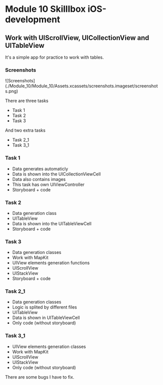 #  Module 10 Skilllbox iOS-development

## Work with UIScrollView, UICollectionView and UITableView

It's a simple app for practice to work with tables.

### Screenshots
![Screenshots] (./Module_10/Module_10/Assets.xcassets/screenshots.imageset/screenshots.png)

There are three tasks
- Task 1
- Task 2
- Task 3

And two extra tasks
- Task 2_1
- Task 3_1

### Task 1
- Data generates automaticly
- Data is shown into the UICollectionViewCell
- Data also contains images
- This task has own UIViewController
- Storyboard + code

### Task 2
- Data generation class
- UITableView
- Data is shown into the UITableViewCell
- Storyboard + code

### Task 3
- Data generation classes
- Work with MapKit
- UIView elements generation functions
- UIScrollView
- UIStackView
- Storyboard + code

### Task 2_1
- Data generation classes
- Logic is splited by different files
- UITableView
- Data is shown in UITableViewCell
- Only code (without storyboard)

### Task 3_1
- UIView elements generation classes
- Work with MapKit
- UIScrollView
- UIStackView
- Only code (without storyboard)

There are some bugs I have to fix.
